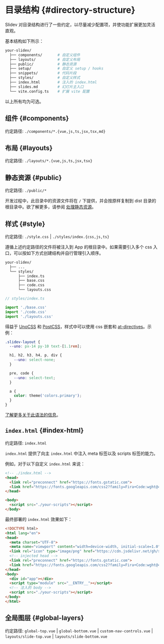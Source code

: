 # 目录结构 {#directory-structure}

Slidev 对目录结构进行了一些约定，以尽量减少配置项，并使功能扩展更加灵活直观。

基本结构如下所示：

```bash
your-slidev/
  ├── components/       # 自定义组件
  ├── layouts/          # 自定义布局
  ├── public/           # 静态资源
  ├── setup/            # 自定义 setup / hooks
  ├── snippets/         # 代码片段
  ├── styles/           # 自定义样式
  ├── index.html        # 注入的 index.html
  ├── slides.md         # 幻灯片主入口
  └── vite.config.ts    # 扩展 vite 配置
```

以上所有均为可选。

## 组件 {#components}

约定路径: `./components/*.{vue,js,ts,jsx,tsx,md}`

<LinkCard link="guide/component" />

## 布局 {#layouts}

约定路径: `./layouts/*.{vue,js,ts,jsx,tsx}`

<LinkCard link="guide/layout" />

## 静态资源 {#public}

约定路径: `./public/*`

开发过程中，此目录中的资源文件将在 `/` 下提供，并会按原样复制到 dist 目录的根目录中。欲了解更多，请参阅 [处理静态资源](../guide/faq#assets-handling)。

## 样式 {#style}

约定路径: `./style.css` | `./styles/index.{css,js,ts}`

遵循上述约定路径的文件将被注入到 App 的根目录中。如果需要引入多个 css 入口，可以按如下方式创建结构并自行管理引入顺序。


```bash
your-slidev/
  ├── ...
  └── styles/
      ├── index.ts
      ├── base.css
      ├── code.css
      └── layouts.css
```

```ts
// styles/index.ts

import './base.css'
import './code.css'
import './layouts.css'
```

得益于 [UnoCSS](https://unocss.dev/) 和 [PostCSS](https://postcss.org/)，样式中可以使用 css 嵌套和 [at-directives](https://unocss.dev/transformers/directives#apply)。示例：

<!-- eslint-skip -->

```css
.slidev-layout {
  --uno: px-14 py-10 text-[1.1rem];

  h1, h2, h3, h4, p, div {
    --uno: select-none;
  }

  pre, code {
    --uno: select-text;
  }

  a {
    color: theme('colors.primary');
  }
}
```

[了解更多关于此语法的信息](https://unocss.dev/transformers/directives#apply)。

## `index.html` {#index-html}

约定路径: `index.html`

`index.html` 提供了向主 `index.html` 中注入 meta 标签以及 scripts 标签的能力。

例如，对于以下自定义 `index.html` 来说：

```html
<!-- ./index.html -->
<head>
  <link rel="preconnect" href="https://fonts.gstatic.com">
  <link href="https://fonts.googleapis.com/css2?family=Fira+Code:wght@400;600&family=Nunito+Sans:wght@200;400;600&display=swap" rel="stylesheet">
</head>

<body>
  <script src="./your-scripts"></script>
</body>
```

最终部署的 `index.html` 效果如下：

```html
<!DOCTYPE html>
<html lang="en">
<head>
  <meta charset="UTF-8">
  <meta name="viewport" content="width=device-width, initial-scale=1.0">
  <link rel="icon" type="image/png" href="https://cdn.jsdelivr.net/gh/slidevjs/slidev/assets/favicon.png">
  <!-- injected head -->
  <link rel="preconnect" href="https://fonts.gstatic.com">
  <link href="https://fonts.googleapis.com/css2?family=Fira+Code:wght@400;600&family=Nunito+Sans:wght@200;400;600&display=swap" rel="stylesheet">
</head>
<body>
  <div id="app"></div>
  <script type="module" src="__ENTRY__"></script>
  <!-- 注入的 body -->
  <script src="./your-scripts"></script>
</body>
</html>
```

## 全局图层 {#global-layers}

约定路径: `global-top.vue` | `global-bottom.vue` | `custom-nav-controls.vue` | `layouts/slide-top.vue` | `layouts/slide-bottom.vue`

<LinkCard link="features/global-layers" />
